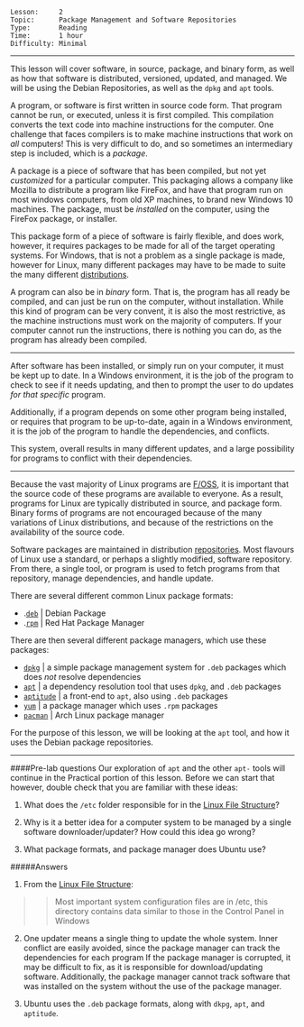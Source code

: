 ```
Lesson:     2
Topic:      Package Management and Software Repositories
Type:       Reading
Time:       1 hour
Difficulty: Minimal
```

---
This lesson will cover software, in source, package, and binary form, as well
as how that software is distributed, versioned, updated, and managed. We will
be using the Debian Repositories, as well as the `dpkg` and `apt` tools.

A program, or software is first written in source code form. That program 
cannot be run, or executed, unless it is first compiled. This compilation
converts the text code into machine instructions for the computer.
One challenge that faces compilers is to make machine instructions that work
on *all* computers! This is very difficult to do, and so sometimes an 
intermediary step is included, which is a *package*.

A package is a piece of software that has been compiled, but not yet *customized*
for a particular computer. This packaging allows a company like Mozilla to 
distribute a program like FireFox, and have that program run on most windows
computers, from old XP machines, to brand new Windows 10 machines. The package,
must be *installed* on the computer, using the FireFox package, or installer.

This package form of a piece of software is fairly flexible, and does work, 
however, it requires packages to be made for all of the target operating systems.
For Windows, that is not a problem as a single package is made, however for
Linux, many different packages may have to be made to suite the many different
[distributions](http://en.wikipedia.org/wiki/Linux_distribution).

A program can also be in *binary* form. That is, the program has all ready
be compiled, and can just be run on the computer, without installation.
While this kind of program can be very convent, it is also the most restrictive,
as the machine instructions must work on the majority of computers. If your
computer cannot run the instructions, there is nothing you can do, as the 
program has already been compiled.

---
After software has been installed, or simply run on your computer, it must
be kept up to date. In a Windows environment, it is the job of the program
to check to see if it needs updating, and then to prompt the user to do
updates *for that specific* program.

Additionally, if a program depends on some other program being installed, or
requires that program to be up-to-date, again in a Windows environment, it
is the job of the program to handle the dependencies, and conflicts.

This system, overall results in many different updates, and a large possibility
for programs to conflict with their dependencies.

---
Because the vast majority of Linux programs are
[F/OSS](http://en.wikipedia.org/wiki/Free_and_open-source_software), it is
important that the source code of these programs are available to everyone.
As a result, programs for Linux are typically distributed in source, and
package form. Binary forms of programs are not encouraged because of the
many variations of Linux distributions, and because of the restrictions on
the availability of the source code.

Software packages are maintained in distribution
[repositories](http://en.wikipedia.org/wiki/Software_repository).
Most flavours of Linux use a standard, or perhaps a slightly modified,
software repository.  From there, a single tool, or program is used to fetch
programs from that repository, manage dependencies, and handle update.

There are several different common Linux package formats:
   * .[`deb`](http://en.wikipedia.org/wiki/Deb_%28file_format%29) | Debian Package 
   * .[`rpm`](http://en.wikipedia.org/wiki/RPM_Package_Manager) | Red Hat Package Manager

There are then several different package managers, which use these packages:
   * [`dpkg`](http://en.wikipedia.org/wiki/Dpkg) | a simple package management system for `.deb` packages which does *not* resolve dependencies
   * [`apt`](http://en.wikipedia.org/wiki/Advanced_Packaging_Tool) | a dependency resolution tool that uses `dpkg`, and `.deb` packages
   * [`aptitude`](http://en.wikipedia.org/wiki/Aptitude_%28software%29) | a front-end to `apt`, also using `.deb` packages
   * [`yum`](http://en.wikipedia.org/wiki/Yellowdog_Updater,_Modified) | a package manager which uses `.rpm` packages
   * [`pacman`](http://en.wikipedia.org/wiki/Arch_Linux#Pacman) | Arch Linux package manager


For the purpose of this lesson, we will be looking at the `apt` tool, and how
it uses the Debian package repositories.

---
####Pre-lab questions
Our exploration of `apt` and the other `apt-` tools will continue in the Practical 
portion of this lesson. Before we can start that however, double check that you
are familiar with these ideas:

1. What does the `/etc` folder responsible for in the [Linux File Structure](http://tldp.org/LDP/intro-linux/html/sect_03_01.html)?

2. Why is it a better idea for a computer system to be managed by a single software downloader/updater?
   How could this idea go wrong?

3. What package formats, and package manager does Ubuntu use?


#####Answers
1. From the [Linux File Structure](http://tldp.org/LDP/intro-linux/html/sect_03_01.html):
>>Most important system configuration files are in /etc, this directory contains data similar to those in the Control Panel in Windows

2. One updater means a single thing to update the whole system. Inner conflict are easily avoided, since the package manager can track the dependencies for each program
   If the package manager is corrupted, it may be difficult to fix, as it is responsible for download/updating software.
   Additionally, the package manager cannot track software that was installed on the system without the use of the package manager.

3. Ubuntu uses the `.deb` package formats, along with `dkpg`, `apt`, and `aptitude`.

